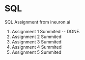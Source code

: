 # SQL
SQL Assignment from ineuron.ai

1. Assignment 1 Summited -- DONE.
2. Assignment 2 Summited
3. Assignment 3 Summited
4. Assignment 4 Summited
5. Assignment 5 Summited
